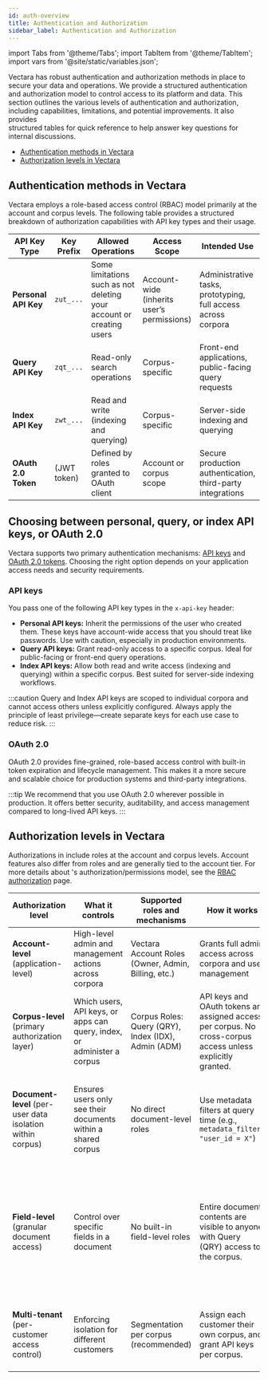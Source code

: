 ```yaml
---
id: auth-overview
title: Authentication and Authorization
sidebar_label: Authentication and Authorization
---
```


import Tabs from '@theme/Tabs';
import TabItem from '@theme/TabItem';
import vars from '@site/static/variables.json';


Vectara has robust authentication and authorization methods in place to secure 
your data and operations. We provide a structured authentication and 
authorization model to control access to its platform and data. This section 
outlines the various levels of authentication and authorization, including 
capabilities, limitations, and potential improvements. It also provides  
structured tables for quick reference to help answer key questions for 
internal discussions.

* [Authentication methods in Vectara](/docs/learn/authentication/auth-overview#authentication-methods-in-vectara)
* [Authorization levels in Vectara](/docs/learn/authentication/auth-overview#authorization-levels-in-vectara)


## Authentication methods in Vectara

Vectara employs a role-based access control (RBAC) model primarily at the 
account and corpus levels. The following table provides a structured breakdown 
of authorization capabilities with API key types and their usage.


| API Key Type       | Key Prefix | Allowed Operations                                                 | Access Scope                            | Intended Use                                              |
|--------------------|------------|--------------------------------------------------------------------|------------------------------------------|------------------------------------------------------------|
| **Personal API Key**  | `zut_...`  | Some limitations such as not deleting your account or creating users | Account-wide (inherits user’s permissions) | Administrative tasks, prototyping, full access across corpora |
| **Query API Key**      | `zqt_...`  | Read-only search operations                                        | Corpus-specific                          | Front-end applications, public-facing query requests       |
| **Index API Key**      | `zwt_...`  | Read and write (indexing and querying)                             | Corpus-specific                          | Server-side indexing and querying                          |
| **OAuth 2.0 Token**    | (JWT token)| Defined by roles granted to OAuth client                           | Account or corpus scope                  | Secure production authentication, third-party integrations |

## Choosing between personal, query, or index API keys, or OAuth 2.0

Vectara supports two primary authentication mechanisms: [API keys](/docs/learn/authentication/api-key-management) and 
[OAuth 2.0 tokens](/docs/learn/authentication/oauth-2). Choosing the right option depends on your application access 
needs and security requirements.

### API keys

You pass one of the following API key types in the `x-api-key` header:

* **Personal API keys:** Inherit the permissions of the user who created them. 
  These keys have account-wide access that you should treat like passwords. 
  Use with caution, especially in production environments.
* **Query API keys:** Grant read-only access to a specific corpus. Ideal for 
  public-facing or front-end query operations.
* **Index API keys:** Allow both read and write access (indexing and querying) 
  within a specific corpus. Best suited for server-side indexing workflows.

:::caution
Query and Index API keys are scoped to individual corpora and 
cannot access others unless explicitly configured. Always apply the principle 
of least privilege—create separate keys for each use case to reduce risk.
:::

### OAuth 2.0

OAuth 2.0 provides fine-grained, role-based access control with built-in token 
expiration and lifecycle management. This makes it a more secure and scalable 
choice for production systems and third-party integrations.

:::tip
We recommend that you use OAuth 2.0 wherever possible in production. It offers 
better security, auditability, and access management compared to long-lived 
API keys.
:::

## Authorization levels in Vectara

Authorizations in <Config v="names.product"/> include roles at the account and 
corpus levels. Account features also differ from roles and are generally tied 
to the account tier. For more details about <Config v="names.product"/>'s authorization/permissions 
model, see the [RBAC authorization](/docs/learn/authentication/role-based-access-control) page.


| Authorization level               | What it controls                                                    | Supported roles and mechanisms                                            | How it works                                                                                  | Limitations                                                                                      |
|----------------------------------|---------------------------------------------------------------------|---------------------------------------------------------------------------|-----------------------------------------------------------------------------------------------|--------------------------------------------------------------------------------------------------|
| **Account-level** (application-level) | High-level admin and management actions across corpora              | Vectara Account Roles (Owner, Admin, Billing, etc.)                        | Grants full admin access across corpora and user management                                    | None. Fully supported. No access to specific document contents.                                 |
| **Corpus-level** (primary authorization layer) | Which users, API keys, or apps can query, index, or administer a corpus | Corpus Roles: Query (QRY), Index (IDX), Admin (ADM)                        | API keys and OAuth tokens are assigned access per corpus. No cross-corpus access unless explicitly granted. | Fully supported. Primary method for data segmentation.                                           |
| **Document-level** (per-user data isolation within corpus) | Ensures users only see their documents within a shared corpus      | No direct document-level roles                                             | Use metadata filters at query time (e.g., `metadata_filter: "user_id = X"`)                   | Workaround required. Not an enforced security model. Users with Query access could bypass filters if misused. |
| **Field-level** (granular document access) | Control over specific fields in a document                         | No built-in field-level roles                                              | Entire document contents are visible to anyone with Query (QRY) access to the corpus.         | Not supported natively. Workaround: store sensitive fields in a separate restricted corpus, or use metadata filters during queries. |
| **Multi-tenant** (per-customer access control) | Enforcing isolation for different customers                         | Segmentation per corpus (recommended)                                     | Assign each customer their own corpus, and grant API keys per corpus.                         | Requires corpus management. Alternative (filters) offers weaker security.                        |

